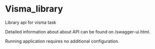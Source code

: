 # Visma_library
Library api for visma task

Detailed information about about API can be found on /swagger-ui.html.

Running application requires no additional configuration.

